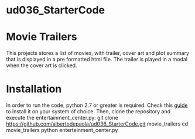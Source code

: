 # ud036_StarterCode
# Movie Trailers
This projects stores a list of movies, with trailer,
cover art and plot summary that is displayed in a pre formatted html file.
The trailer is played in a modal when the cover art is clicked.
# Installation
In order to run the code, python 2.7 or greater is required. Check this [guide](https://wiki.python.org/moin/BeginnersGuide) to install it on your system of choice.
Then, clone the repository and execute the entertainment_center.py:
    git clone https://github.com/albertodepaola/ud036_StarterCode.git movie_trailers
    cd movie_trailers
    python enterteinment_center.py

